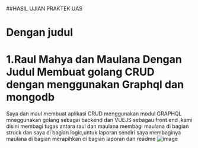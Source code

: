 ##HASIL UJIAN PRAKTEK UAS 
# Dengan judul 
# 1.Raul Mahya dan Maulana Dengan Judul Membuat golang CRUD dengan menggunakan Graphql dan mongodb
Saya dan maul membuat aplikasi CRUD menggunakan modul GRAPHQL mneggunakan golang sebagai backend dan VUEJS sebagau front end ,kami disini membagi tugas antara raul dan maulana membagi maulana di bagian struck dan saya di bagian logic,untuk laporan sendiri saya membaginya maulana di bagian merapihkan di bagian laporan dan readme
![image](https://github.com/kerjabhakti/WS/assets/15622730/6604d503-b984-46ea-9dda-7c9399a98564)